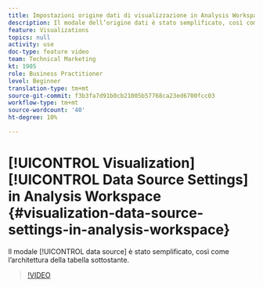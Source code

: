 ```yaml
---
title: Impostazioni origine dati di visualizzazione in Analysis Workspace
description: Il modale dell’origine dati è stato semplificato, così come l’architettura della tabella sottostante.
feature: Visualizations
topics: null
activity: use
doc-type: feature video
team: Technical Marketing
kt: 1905
role: Business Practitioner
level: Beginner
translation-type: tm+mt
source-git-commit: f3b3fa7d91b0cb21005b57768ca23ed6700fcc03
workflow-type: tm+mt
source-wordcount: '40'
ht-degree: 10%

---
```



# [!UICONTROL Visualization] [!UICONTROL Data Source Settings] in Analysis Workspace {#visualization-data-source-settings-in-analysis-workspace}

Il modale [!UICONTROL data source] è stato semplificato, così come l’architettura della tabella sottostante.

>[!VIDEO](https://video.tv.adobe.com/v/23729/?quality=12)
